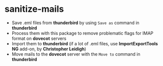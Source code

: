 # sanitize-mails


- Save .eml files from **thunderbird** by using `Save as` command in **thunderbird**
- Process them with this package to remove problematic flags for IMAP format on **dovecot** servers
- Import them to **thunderbird** (if a lot of .eml files, use  **ImportExportTools NG** add-on, by **Christopher Leidigh**)
- Move mails to the **dovecot** server with the `Move to` command in **thunderbird**